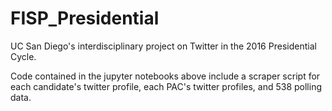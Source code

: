 # FISP_Presidential

UC San Diego's interdisciplinary project on Twitter in the 2016 Presidential Cycle. 

Code contained in the jupyter notebooks above include a scraper script for each candidate's twitter profile, each PAC's twitter profiles, and 538 polling data.
